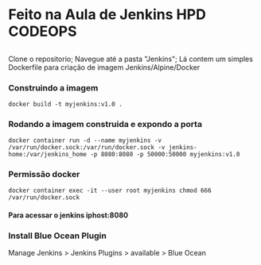 # Feito na Aula de Jenkins HPD CODEOPS

## 

Clone o repositorio; Navegue até a pasta "Jenkins"; Lá contem um simples Dockerfile para criação de imagem Jenkins/Alpine/Docker

### Construindo a imagem

``` docker build -t myjenkins:v1.0 . ```

### Rodando a imagem construida e expondo a porta 

```docker container run -d --name myjenkins -v /var/run/docker.sock:/var/run/docker.sock -v jenkins-home:/var/jenkins_home -p 8080:8080 -p 50000:50000 myjenkins:v1.0```

### Permissão docker
```docker container exec -it --user root myjenkins chmod 666 /var/run/docker.sock ```

#### Para acessar o jenkins iphost:8080

### Install Blue Ocean Plugin
Manage Jenkins > Jenkins Plugins > available > Blue Ocean



